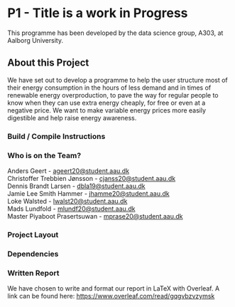 # P1 - Title is a work in Progress
This programme has been developed by the data science group, A303, at Aalborg University.

## About this Project
We have set out to develop a programme to help the user structure most of their energy consumption in the hours of less demand and in times of renewable energy overproduction, to pave the way for regular people to know when they can use extra energy cheaply, for free or even at a negative price. We want to make variable energy prices more easily digestible and help raise energy awareness.

### Build / Compile Instructions


### Who is on the Team?
Anders Geert - ageert20@student.aau.dk\
Christoffer Trebbien Jønsson - cjanss20@student.aau.dk\
Dennis Brandt Larsen - dbla19@student.aau.dk\
Jamie Lee Smith Hammer - jhamme20@student.aau.dk\
Loke Walsted - lwalst20@student.aau.dk\
Mads Lundfold - mlundf20@student.aau.dk\
Master Piyaboot Prasertsuwan - mprase20@student.aau.dk

### Project Layout


### Dependencies


### Written Report
We have chosen to write and format our report in LaTeX with Overleaf. A link can be found here: https://www.overleaf.com/read/gqgvbzvzymsk
